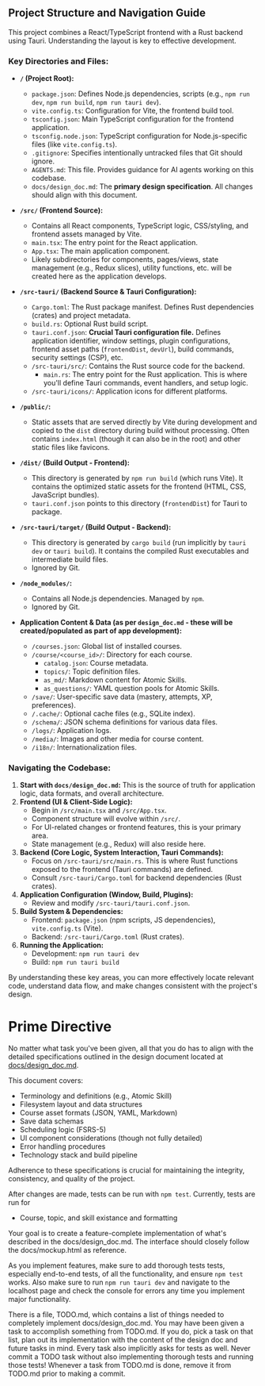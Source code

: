 ## Project Structure and Navigation Guide

This project combines a React/TypeScript frontend with a Rust backend using Tauri. Understanding the layout is key to effective development.

### Key Directories and Files:

*   **`/` (Project Root):**
    *   `package.json`: Defines Node.js dependencies, scripts (e.g., `npm run dev`, `npm run build`, `npm run tauri dev`).
    *   `vite.config.ts`: Configuration for Vite, the frontend build tool.
    *   `tsconfig.json`: Main TypeScript configuration for the frontend application.
    *   `tsconfig.node.json`: TypeScript configuration for Node.js-specific files (like `vite.config.ts`).
    *   `.gitignore`: Specifies intentionally untracked files that Git should ignore.
    *   `AGENTS.md`: This file. Provides guidance for AI agents working on this codebase.
    *   `docs/design_doc.md`: The **primary design specification**. All changes should align with this document.

*   **`/src/` (Frontend Source):**
    *   Contains all React components, TypeScript logic, CSS/styling, and frontend assets managed by Vite.
    *   `main.tsx`: The entry point for the React application.
    *   `App.tsx`: The main application component.
    *   Likely subdirectories for components, pages/views, state management (e.g., Redux slices), utility functions, etc. will be created here as the application develops.

*   **`/src-tauri/` (Backend Source & Tauri Configuration):**
    *   `Cargo.toml`: The Rust package manifest. Defines Rust dependencies (crates) and project metadata.
    *   `build.rs`: Optional Rust build script.
    *   `tauri.conf.json`: **Crucial Tauri configuration file.** Defines application identifier, window settings, plugin configurations, frontend asset paths (`frontendDist`, `devUrl`), build commands, security settings (CSP), etc.
    *   `/src-tauri/src/`: Contains the Rust source code for the backend.
        *   `main.rs`: The entry point for the Rust application. This is where you'll define Tauri commands, event handlers, and setup logic.
    *   `/src-tauri/icons/`: Application icons for different platforms.

*   **`/public/`:**
    *   Static assets that are served directly by Vite during development and copied to the `dist` directory during build without processing. Often contains `index.html` (though it can also be in the root) and other static files like favicons.

*   **`/dist/` (Build Output - Frontend):**
    *   This directory is generated by `npm run build` (which runs Vite). It contains the optimized static assets for the frontend (HTML, CSS, JavaScript bundles).
    *   `tauri.conf.json` points to this directory (`frontendDist`) for Tauri to package.

*   **`/src-tauri/target/` (Build Output - Backend):**
    *   This directory is generated by `cargo build` (run implicitly by `tauri dev` or `tauri build`). It contains the compiled Rust executables and intermediate build files.
    *   Ignored by Git.

*   **`/node_modules/`:**
    *   Contains all Node.js dependencies. Managed by `npm`.
    *   Ignored by Git.

*   **Application Content & Data (as per `design_doc.md` - these will be created/populated as part of app development):**
    *   `/courses.json`: Global list of installed courses.
    *   `/course/<course_id>/`: Directory for each course.
        *   `catalog.json`: Course metadata.
        *   `topics/`: Topic definition files.
        *   `as_md/`: Markdown content for Atomic Skills.
        *   `as_questions/`: YAML question pools for Atomic Skills.
    *   `/save/`: User-specific save data (mastery, attempts, XP, preferences).
    *   `/.cache/`: Optional cache files (e.g., SQLite index).
    *   `/schema/`: JSON schema definitions for various data files.
    *   `/logs/`: Application logs.
    *   `/media/`: Images and other media for course content.
    *   `/i18n/`: Internationalization files.

### Navigating the Codebase:

1.  **Start with `docs/design_doc.md`:** This is the source of truth for application logic, data formats, and overall architecture.
2.  **Frontend (UI & Client-Side Logic):**
    *   Begin in `/src/main.tsx` and `/src/App.tsx`.
    *   Component structure will evolve within `/src/`.
    *   For UI-related changes or frontend features, this is your primary area.
    *   State management (e.g., Redux) will also reside here.
3.  **Backend (Core Logic, System Interaction, Tauri Commands):**
    *   Focus on `/src-tauri/src/main.rs`. This is where Rust functions exposed to the frontend (Tauri commands) are defined.
    *   Consult `/src-tauri/Cargo.toml` for backend dependencies (Rust crates).
4.  **Application Configuration (Window, Build, Plugins):**
    *   Review and modify `/src-tauri/tauri.conf.json`.
5.  **Build System & Dependencies:**
    *   Frontend: `package.json` (npm scripts, JS dependencies), `vite.config.ts` (Vite).
    *   Backend: `/src-tauri/Cargo.toml` (Rust crates).
6.  **Running the Application:**
    *   Development: `npm run tauri dev`
    *   Build: `npm run tauri build`

By understanding these key areas, you can more effectively locate relevant code, understand data flow, and make changes consistent with the project's design.

# Prime Directive

No matter what task you've been given, all that you do has to align with the detailed specifications outlined in the design document located at [docs/design_doc.md](docs/design_doc.md).

This document covers:
- Terminology and definitions (e.g., Atomic Skill)
- Filesystem layout and data structures
- Course asset formats (JSON, YAML, Markdown)
- Save data schemas
- Scheduling logic (FSRS-5)
- UI component considerations (though not fully detailed)
- Error handling procedures
- Technology stack and build pipeline

Adherence to these specifications is crucial for maintaining the integrity, consistency, and quality of the project.

After changes are made, tests can be run with `npm test`. Currently, tests are run for
- Course, topic, and skill existance and formatting

Your goal is to create a feature-complete implementation of what's described in the docs/design_doc.md. The interface should closely follow the docs/mockup.html as reference.

As you implement features, make sure to add thorough tests tests, especially end-to-end tests, of all the functionality, and ensure `npm test` works. Also make sure to run `npm run tauri dev` and navigate to the localhost page and check the console for errors any time you implement major functionality.

There is a file, TODO.md, which contains a list of things needed to completely implement docs/design_doc.md. You may have been given a task to accomplish something from TODO.md. If you do, pick a task on that list, plan out its implementation with the content of the design doc and future tasks in mind. Every task also implicitly asks for tests as well. Never commit a TODO task without also implementing thorough tests and running those tests! Whenever a task from TODO.md is done, remove it from TODO.md prior to making a commit.
